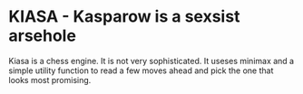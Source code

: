 # KIASA - Kasparow is a sexsist arsehole
Kiasa is a chess engine. It is not very sophisticated. It useses minimax and a simple utility function to read a few moves ahead and pick the one that looks most promising.
